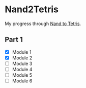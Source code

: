 # Nand2Tetris

My progress through [Nand to Tetris](https://www.nand2tetris.org/). 

## Part 1

- [x] Module 1
- [x] Module 2
- [ ] Module 3
- [ ] Module 4
- [ ] Module 5
- [ ] Module 6